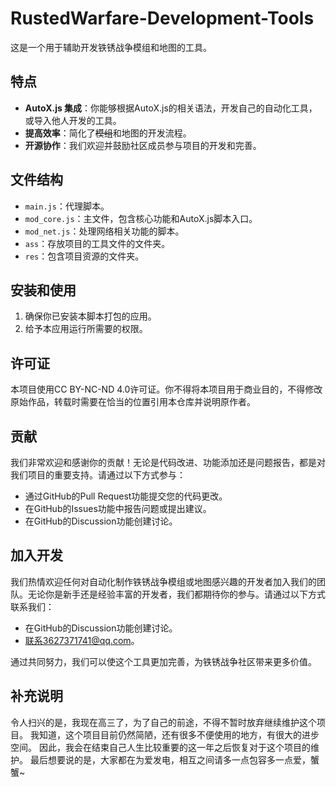 # RustedWarfare-Development-Tools

这是一个用于辅助开发铁锈战争模组和地图的工具。

## 特点

- **AutoX.js 集成**：你能够根据AutoX.js的相关语法，开发自己的自动化工具，或导入他人开发的工具。
- **提高效率**：简化了~~模组~~和地图的开发流程。
- **开源协作**：我们欢迎并鼓励社区成员参与项目的开发和完善。

## 文件结构

- `main.js`：代理脚本。
- `mod_core.js`：主文件，包含核心功能和AutoX.js脚本入口。
- `mod_net.js`：处理网络相关功能的脚本。
- `ass`：存放项目的工具文件的文件夹。
- `res`：包含项目资源的文件夹。

## 安装和使用

1. 确保你已安装本脚本打包的应用。
2. 给予本应用运行所需要的权限。

## 许可证

本项目使用CC BY-NC-ND 4.0许可证。你不得将本项目用于商业目的，不得修改原始作品，转载时需要在恰当的位置引用本仓库并说明原作者。

## 贡献

我们非常欢迎和感谢你的贡献！无论是代码改进、功能添加还是问题报告，都是对我们项目的重要支持。请通过以下方式参与：

- 通过GitHub的Pull Request功能提交您的代码更改。
- 在GitHub的Issues功能中报告问题或提出建议。
- 在GitHub的Discussion功能创建讨论。

## 加入开发

我们热情欢迎任何对自动化制作铁锈战争模组或地图感兴趣的开发者加入我们的团队。无论你是新手还是经验丰富的开发者，我们都期待你的参与。请通过以下方式联系我们：

- 在GitHub的Discussion功能创建讨论。
- 联系3627371741@qq.com。

通过共同努力，我们可以使这个工具更加完善，为铁锈战争社区带来更多价值。

## 补充说明

令人扫兴的是，我现在高三了，为了自己的前途，不得不暂时放弃继续维护这个项目。
我知道，这个项目目前仍然简陋，还有很多不便使用的地方，有很大的进步空间。
因此，我会在结束自己人生比较重要的这一年之后恢复对于这个项目的维护。
最后想要说的是，大家都在为爱发电，相互之间请多一点包容多一点爱，蟹蟹~
